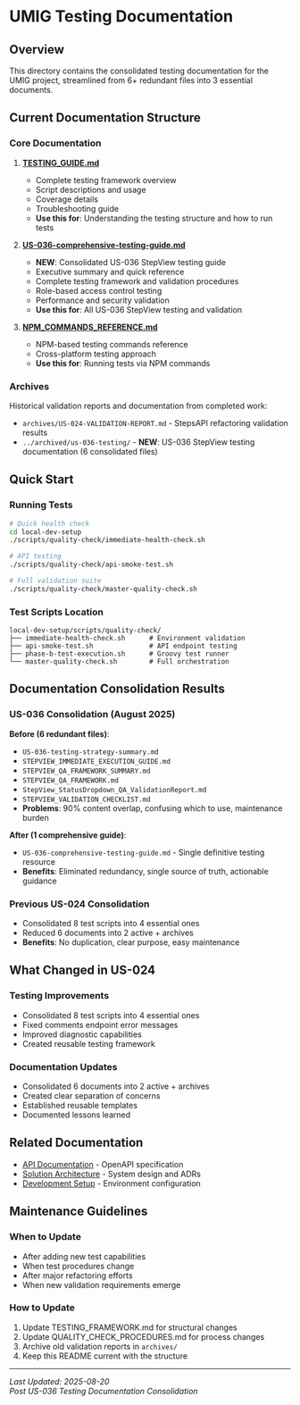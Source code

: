 # UMIG Testing Documentation

## Overview

This directory contains the consolidated testing documentation for the UMIG project, streamlined from 6+ redundant files into 3 essential documents.

## Current Documentation Structure

### Core Documentation

1. **[TESTING_GUIDE.md](./TESTING_GUIDE.md)**
   - Complete testing framework overview
   - Script descriptions and usage
   - Coverage details
   - Troubleshooting guide
   - **Use this for**: Understanding the testing structure and how to run tests

2. **[US-036-comprehensive-testing-guide.md](./US-036-comprehensive-testing-guide.md)**
   - **NEW**: Consolidated US-036 StepView testing guide
   - Executive summary and quick reference
   - Complete testing framework and validation procedures
   - Role-based access control testing
   - Performance and security validation
   - **Use this for**: All US-036 StepView testing and validation

3. **[NPM_COMMANDS_REFERENCE.md](./NPM_COMMANDS_REFERENCE.md)**
   - NPM-based testing commands reference
   - Cross-platform testing approach
   - **Use this for**: Running tests via NPM commands

### Archives

Historical validation reports and documentation from completed work:

- `archives/US-024-VALIDATION-REPORT.md` - StepsAPI refactoring validation results
- `../archived/us-036-testing/` - **NEW**: US-036 StepView testing documentation (6 consolidated files)

## Quick Start

### Running Tests

```bash
# Quick health check
cd local-dev-setup
./scripts/quality-check/immediate-health-check.sh

# API testing
./scripts/quality-check/api-smoke-test.sh

# Full validation suite
./scripts/quality-check/master-quality-check.sh
```

### Test Scripts Location

```
local-dev-setup/scripts/quality-check/
├── immediate-health-check.sh      # Environment validation
├── api-smoke-test.sh              # API endpoint testing
├── phase-b-test-execution.sh      # Groovy test runner
└── master-quality-check.sh        # Full orchestration
```

## Documentation Consolidation Results

### US-036 Consolidation (August 2025)

**Before (6 redundant files)**:

- `US-036-testing-strategy-summary.md`
- `STEPVIEW_IMMEDIATE_EXECUTION_GUIDE.md`
- `STEPVIEW_QA_FRAMEWORK_SUMMARY.md`
- `STEPVIEW_QA_FRAMEWORK.md`
- `StepView_StatusDropdown_QA_ValidationReport.md`
- `STEPVIEW_VALIDATION_CHECKLIST.md`
- **Problems**: 90% content overlap, confusing which to use, maintenance burden

**After (1 comprehensive guide)**:

- `US-036-comprehensive-testing-guide.md` - Single definitive testing resource
- **Benefits**: Eliminated redundancy, single source of truth, actionable guidance

### Previous US-024 Consolidation

- Consolidated 8 test scripts into 4 essential ones
- Reduced 6 documents into 2 active + archives
- **Benefits**: No duplication, clear purpose, easy maintenance

## What Changed in US-024

### Testing Improvements

- Consolidated 8 test scripts into 4 essential ones
- Fixed comments endpoint error messages
- Improved diagnostic capabilities
- Created reusable testing framework

### Documentation Updates

- Consolidated 6 documents into 2 active + archives
- Created clear separation of concerns
- Established reusable templates
- Documented lessons learned

## Related Documentation

- [API Documentation](../api/openapi.yaml) - OpenAPI specification
- [Solution Architecture](../solution-architecture.md) - System design and ADRs
- [Development Setup](../../local-dev-setup/README.md) - Environment configuration

## Maintenance Guidelines

### When to Update

- After adding new test capabilities
- When test procedures change
- After major refactoring efforts
- When new validation requirements emerge

### How to Update

1. Update TESTING_FRAMEWORK.md for structural changes
2. Update QUALITY_CHECK_PROCEDURES.md for process changes
3. Archive old validation reports in `archives/`
4. Keep this README current with the structure

---

_Last Updated: 2025-08-20_  
_Post US-036 Testing Documentation Consolidation_
